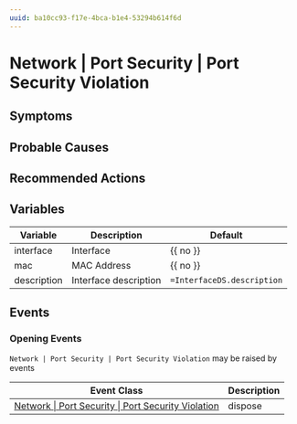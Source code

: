 ```yaml
---
uuid: ba10cc93-f17e-4bca-b1e4-53294b614f6d
---
```

# Network | Port Security | Port Security Violation

## Symptoms

## Probable Causes

## Recommended Actions

## Variables

| Variable    | Description           | Default                    |
| ----------- | --------------------- | -------------------------- |
| interface   | Interface             | {{ no }}                   |
| mac         | MAC Address           | {{ no }}                   |
| description | Interface description | `=InterfaceDS.description` |

## Events

### Opening Events
`Network | Port Security | Port Security Violation` may be raised by events

| Event Class                                                                                                                           | Description |
| ------------------------------------------------------------------------------------------------------------------------------------- | ----------- |
| [Network \| Port Security \| Port Security Violation](ref://event-classes-reference/network/port-security/port-security-violation.md) | dispose     |

